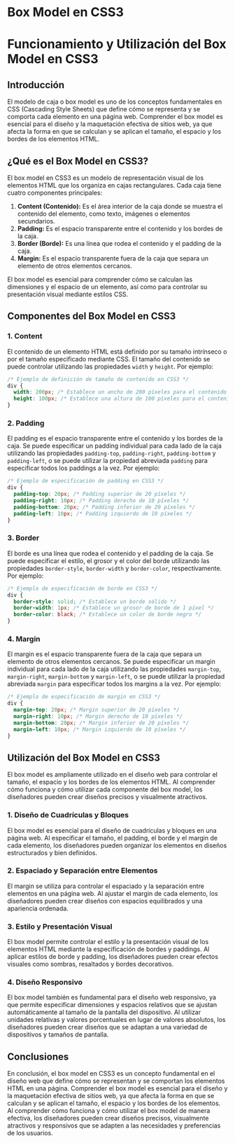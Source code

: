 # Box Model en CSS3

# Funcionamiento y Utilización del Box Model en CSS3

## Introducción

El modelo de caja o box model es uno de los conceptos fundamentales en CSS (Cascading Style Sheets) que define cómo se representa y se comporta cada elemento en una página web. Comprender el box model es esencial para el diseño y la maquetación efectiva de sitios web, ya que afecta la forma en que se calculan y se aplican el tamaño, el espacio y los bordes de los elementos HTML.

## ¿Qué es el Box Model en CSS3?

El box model en CSS3 es un modelo de representación visual de los elementos HTML que los organiza en cajas rectangulares. Cada caja tiene cuatro componentes principales:

1. **Content (Contenido):** Es el área interior de la caja donde se muestra el contenido del elemento, como texto, imágenes o elementos secundarios.
2. **Padding:** Es el espacio transparente entre el contenido y los bordes de la caja.
3. **Border (Borde):** Es una línea que rodea el contenido y el padding de la caja.
4. **Margin:** Es el espacio transparente fuera de la caja que separa un elemento de otros elementos cercanos.

El box model es esencial para comprender cómo se calculan las dimensiones y el espacio de un elemento, así como para controlar su presentación visual mediante estilos CSS.

## Componentes del Box Model en CSS3

### 1. Content

El contenido de un elemento HTML está definido por su tamaño intrínseco o por el tamaño especificado mediante CSS. El tamaño del contenido se puede controlar utilizando las propiedades `width` y `height`. Por ejemplo:

```css
/* Ejemplo de definición de tamaño de contenido en CSS3 */
div {
  width: 200px; /* Establece un ancho de 200 píxeles para el contenido */
  height: 100px; /* Establece una altura de 100 píxeles para el contenido */
}
```

### 2. Padding

El padding es el espacio transparente entre el contenido y los bordes de la caja. Se puede especificar un padding individual para cada lado de la caja utilizando las propiedades `padding-top`, `padding-right`, `padding-bottom` y `padding-left`, o se puede utilizar la propiedad abreviada `padding` para especificar todos los paddings a la vez. Por ejemplo:

```css
/* Ejemplo de especificación de padding en CSS3 */
div {
  padding-top: 20px; /* Padding superior de 20 píxeles */
  padding-right: 10px; /* Padding derecho de 10 píxeles */
  padding-bottom: 20px; /* Padding inferior de 20 píxeles */
  padding-left: 10px; /* Padding izquierdo de 10 píxeles */
}
```

### 3. Border

El borde es una línea que rodea el contenido y el padding de la caja. Se puede especificar el estilo, el grosor y el color del borde utilizando las propiedades `border-style`, `border-width` y `border-color`, respectivamente. Por ejemplo:

```css
/* Ejemplo de especificación de borde en CSS3 */
div {
  border-style: solid; /* Establece un borde sólido */
  border-width: 1px; /* Establece un grosor de borde de 1 píxel */
  border-color: black; /* Establece un color de borde negro */
}
```

### 4. Margin

El margin es el espacio transparente fuera de la caja que separa un elemento de otros elementos cercanos. Se puede especificar un margin individual para cada lado de la caja utilizando las propiedades `margin-top`, `margin-right`, `margin-bottom` y `margin-left`, o se puede utilizar la propiedad abreviada `margin` para especificar todos los margins a la vez. Por ejemplo:

```css
/* Ejemplo de especificación de margin en CSS3 */
div {
  margin-top: 20px; /* Margin superior de 20 píxeles */
  margin-right: 10px; /* Margin derecho de 10 píxeles */
  margin-bottom: 20px; /* Margin inferior de 20 píxeles */
  margin-left: 10px; /* Margin izquierdo de 10 píxeles */
}
```

## Utilización del Box Model en CSS3

El box model es ampliamente utilizado en el diseño web para controlar el tamaño, el espacio y los bordes de los elementos HTML. Al comprender cómo funciona y cómo utilizar cada componente del box model, los diseñadores pueden crear diseños precisos y visualmente atractivos.

### 1. Diseño de Cuadrículas y Bloques

El box model es esencial para el diseño de cuadrículas y bloques en una página web. Al especificar el tamaño, el padding, el borde y el margin de cada elemento, los diseñadores pueden organizar los elementos en diseños estructurados y bien definidos.

### 2. Espaciado y Separación entre Elementos

El margin se utiliza para controlar el espaciado y la separación entre elementos en una página web. Al ajustar el margin de cada elemento, los diseñadores pueden crear diseños con espacios equilibrados y una apariencia ordenada.

### 3. Estilo y Presentación Visual

El box model permite controlar el estilo y la presentación visual de los elementos HTML mediante la especificación de bordes y paddings. Al aplicar estilos de borde y padding, los diseñadores pueden crear efectos visuales como sombras, resaltados y bordes decorativos.

### 4. Diseño Responsivo

El box model también es fundamental para el diseño web responsivo, ya que permite especificar dimensiones y espacios relativos que se ajustan automáticamente al tamaño de la pantalla del dispositivo. Al utilizar unidades relativas y valores porcentuales en lugar de valores absolutos, los diseñadores pueden crear diseños que se adaptan a una variedad de dispositivos y tamaños de pantalla.

## Conclusiones

En conclusión, el box model en CSS3 es un concepto fundamental en el diseño web que define cómo se representan y se comportan los elementos HTML en una página. Comprender el box model es esencial para el diseño y la maquetación efectiva de sitios web, ya que afecta la forma en que se calculan y se aplican el tamaño, el espacio y los bordes de los elementos. Al comprender cómo funciona y cómo utilizar el box model de manera efectiva, los diseñadores pueden crear diseños precisos, visualmente atractivos y responsivos que se adapten a las necesidades y preferencias de los usuarios.
